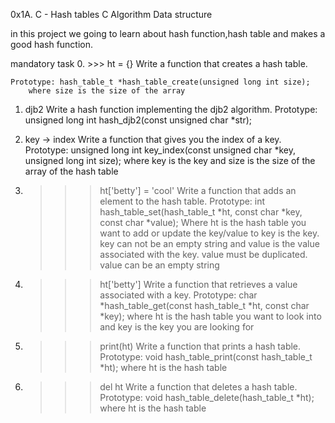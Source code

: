 0x1A. C - Hash tables
C
Algorithm
Data structure

in this project we going to learn about hash function,hash table and makes a good hash function.

mandatory task
0. >>> ht = {}
Write a function that creates a hash table.

	Prototype: hash_table_t *hash_table_create(unsigned long int size);
		where size is the size of the array


1. djb2
Write a hash function implementing the djb2 algorithm.
	Prototype: unsigned long int hash_djb2(const unsigned char *str);

2. key -> index
Write a function that gives you the index of a key.
	Prototype: unsigned long int key_index(const unsigned char *key, unsigned long int size);
		where key is the key
		and size is the size of the array of the hash table

3. >>> ht['betty'] = 'cool'
Write a function that adds an element to the hash table.
	Prototype: int hash_table_set(hash_table_t *ht, const char *key, const char *value);
		Where ht is the hash table you want to add or update the key/value to
		key is the key. key can not be an empty string
		and value is the value associated with the key.
		value must be duplicated. value can be an empty string

4. >>> ht['betty']
Write a function that retrieves a value associated with a key.
	Prototype: char *hash_table_get(const hash_table_t *ht, const char *key);
		where ht is the hash table you want to look into
		and key is the key you are looking for

5. >>> print(ht)
Write a function that prints a hash table.
	Prototype: void hash_table_print(const hash_table_t *ht);
		where ht is the hash table

6. >>> del ht
Write a function that deletes a hash table.
	Prototype: void hash_table_delete(hash_table_t *ht);
		where ht is the hash table
